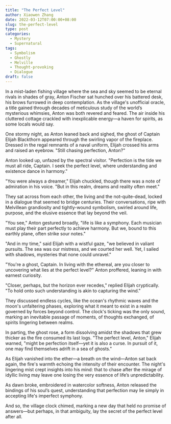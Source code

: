 ```yaml
---
title: "The Perfect Level"
author: Xiaowen Zhang
date: 2022-03-12T07:00:00+08:00
slug: the-perfect-level
type: post
categories:
  - Mystery
  - Supernatural
tags:
  - Symbolism
  - Ghostly
  - Melville
  - Thought-provoking
  - Dialogue
draft: false
---
```


In a mist-laden fishing village where the sea and sky seemed to be eternal rivals in shades of gray, Anton Fischer sat hunched over his battered desk, his brows furrowed in deep contemplation. As the village's unofficial oracle, a title gained through decades of meticulous study of the world’s mysterious whimsies, Anton was both revered and feared. The air inside his cluttered cottage crackled with inexplicable energy—a haven for spirits, as some locals would say.

One stormy night, as Anton leaned back and sighed, the ghost of Captain Elijah Blackthorn appeared through the swirling vapor of the fireplace. Dressed in the regal remnants of a naval uniform, Elijah crossed his arms and raised an eyebrow. "Still chasing perfection, Anton?"

Anton looked up, unfazed by the spectral visitor. "Perfection is the tide we must all ride, Captain. I seek the perfect level, where understanding and existence dance in harmony."

"You were always a dreamer," Elijah chuckled, though there was a note of admiration in his voice. "But in this realm, dreams and reality often meet."

They sat across from each other, the living and the not-quite-dead, locked in a dialogue that seemed to bridge centuries. Their conversations, ripe with Melvillean grandiosity and tightly-wound symbolism, swirled around life, purpose, and the elusive essence that lay beyond the veil.

"You see," Anton gestured broadly, "life is like a symphony. Each musician must play their part perfectly to achieve harmony. But we, bound to this earthly plane, often strike sour notes."

"And in my time," said Elijah with a wistful gaze, "we believed in valiant pursuits. The sea was our mistress, and we courted her well. Yet, I sailed with shadows, mysteries that none could unravel."

"You're a ghost, Captain. In living with the ethereal, are you closer to uncovering what lies at the perfect level?" Anton proffered, leaning in with earnest curiosity.

"Closer, perhaps, but the horizon ever recedes," replied Elijah cryptically. "To hold onto such understanding is akin to capturing the wind."

They discussed endless cycles, like the ocean's rhythmic waves and the moon's unfaltering phases, exploring what it meant to exist in a realm governed by forces beyond control. The clock's ticking was the only sound, marking an inevitable passage of moments, of thoughts exchanged, of spirits lingering between realms.

In parting, the ghost rose, a form dissolving amidst the shadows that grew thicker as the fire consumed its last logs. "The perfect level, Anton," Elijah warned, "might be perfection itself—yet it is also a curse. In pursuit of it, one may find themselves adrift in a sea of ghosts."

As Elijah vanished into the ether—a breath on the wind—Anton sat back again, the fire's warmth echoing the intensity of their encounter. The night's lingering mist crept insights into his mind: that to chase after the mirage of idyllic living may leave one losing the very essence of life’s unpredictability.

As dawn broke, embroidered in watercolor softness, Anton released the bindings of his soul’s quest, understanding that perfection may lie simply in accepting life's imperfect symphony.

And so, the village clock chimed, marking a new day that held no promise of answers—but perhaps, in that ambiguity, lay the secret of the perfect level after all.